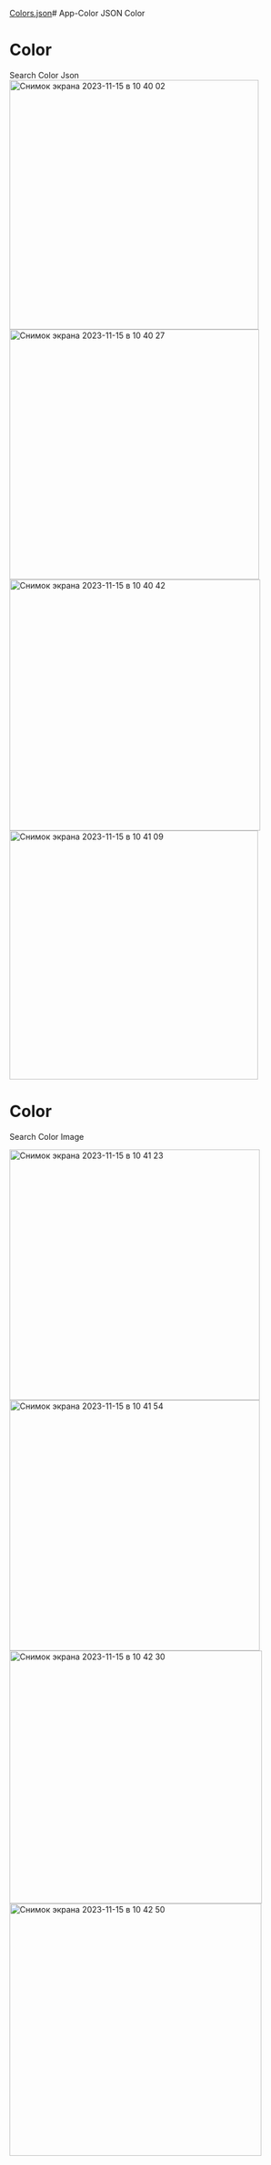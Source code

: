 [Colors.json](https://github.com/OstaninOn/App-Color/files/13361734/Colors.json)# App-Color
JSON Color


# Color
Search Color Json
<img width="438" alt="Снимок экрана 2023-11-15 в 10 40 02" src="https://github.com/OstaninOn/App-Color/assets/114023414/ecd4465f-ad8a-42eb-be26-68eab408890a">
<img width="439" alt="Снимок экрана 2023-11-15 в 10 40 27" src="https://github.com/OstaninOn/App-Color/assets/114023414/ebef9789-da58-4459-8457-37ea0dbb0ea3">
<img width="441" alt="Снимок экрана 2023-11-15 в 10 40 42" src="https://github.com/OstaninOn/App-Color/assets/114023414/fdc2eaf6-3f07-4eea-966d-1bb6331d31dd">
<img width="437" alt="Снимок экрана 2023-11-15 в 10 41 09" src="https://github.com/OstaninOn/App-Color/assets/114023414/979ff0d7-38f7-4d35-afb9-93370ca702a0">





# Color
Search Color Image

<img width="440" alt="Снимок экрана 2023-11-15 в 10 41 23" src="https://github.com/OstaninOn/App-Color/assets/114023414/4bc8c713-7833-4525-8405-6b6e162faadb">
<img width="440" alt="Снимок экрана 2023-11-15 в 10 41 54" src="https://github.com/OstaninOn/App-Color/assets/114023414/d9c5233a-4da3-439f-ad8c-e75ff9b8a5e5">
<img width="444" alt="Снимок экрана 2023-11-15 в 10 42 30" src="https://github.com/OstaninOn/App-Color/assets/114023414/3cc9665a-dd60-4871-90e5-5520dc3b2449">
<img width="443" alt="Снимок экрана 2023-11-15 в 10 42 50" src="https://github.com/OstaninOn/App-Color/assets/114023414/c7e8f39b-9ceb-449b-8991-6d62dcab83eb">



